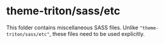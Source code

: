 # theme-triton/sass/etc

This folder contains miscellaneous SASS files. Unlike `"theme-triton/sass/etc"`, these files
need to be used explicitly.
